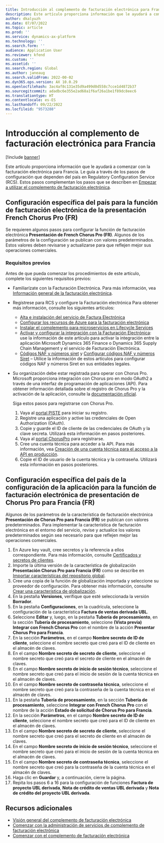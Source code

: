 ```yaml
---
title: Introducción al complemento de facturación electrónica para Francia
description: Este artículo proporciona información que le ayudará a comenzar con el complemento de facturación electrónica para Francia.
author: dkalyuzh
ms.date: 07/07/2022
ms.topic: article
ms.prod: ''
ms.service: dynamics-ax-platform
ms.technology: ''
ms.search.form: ''
audience: Application User
ms.reviewer: kfend
ms.custom: ''
ms.assetid: ''
ms.search.region: Global
ms.author: janeaug
ms.search.validFrom: 2022-00-02
ms.dyn365.ops.version: AX 10.0.29
ms.openlocfilehash: 3ac4af8c131e35d9a499d0d558c7cce1d4872b37
ms.sourcegitcommit: adadbc6e355e2ad68a1f6af26a1be1f89dc8eec6
ms.translationtype: HT
ms.contentlocale: es-ES
ms.lasthandoff: 09/22/2022
ms.locfileid: "9573288"
---
```

# <a name="get-started-with-the-electronic-invoicing-add-on-for-france"></a>Introducción al complemento de facturación electrónica para Francia

[!include [banner](../includes/banner.md)]

Este artículo proporciona información que le ayudará a comenzar con la facturación electrónica para Francia. Le guía a través de los pasos de configuración que dependen del país en Regulatory Configuration Service (RCS). Estos pasos complementan los pasos que se describen en [Empezar a utilizar el complemento de facturación electrónica](e-invoicing-get-started.md).

## <a name="country-specific-configuration-for-french-chorus-pro-submission-fr-electronic-invoicing-feature"></a>Configuración específica del país para la función de facturación electrónica de la presentación French Chorus Pro (FR)

Se requieren algunos pasos para configurar la función de facturación electrónica **Presentación de French Chorus Pro (FR)**. Algunos de los parámetros de la configuración se publican con valores predeterminados. Estos valores deben revisarse y actualizarse para que reflejen mejor sus operaciones comerciales.

### <a name="prerequisites"></a>Requisitos previos

Antes de que pueda comenzar los procedimientos de este artículo, complete los siguientes requisitos previos:

- Familiarízate con la Facturación Electrónica. Para más información, vea [Información general de la facturación electrónica](e-invoicing-service-overview.md).
- Regístrese para RCS y configure la Facturación electrónica Para obtener más información, consulte los siguientes artículos:

    - [Alta e instalación del servicio de Factura Electrónica](e-invoicing-sign-up-install.md)
    - [Configurar los recursos de Azure para la facturación electrónica](e-invoicing-set-up-azure-resources.md)
    - [Instalar el complemento para microservicios en Lifecycle Services](e-invoicing-install-add-in-microservices-lcs.md)
    - [Activar y configurar la integración con la Facturación Electrónica](e-invoicing-activate-setup-integration.md): use la información de este artículo para activar la integración entre la aplicación Microsoft Dynamics 365 Finance o Dynamics 365 Supply Chain Management y el servicio de Facturación Electrónica.
    - [Códigos NAF y números siret](emea-fra-naf-codes-siret-numbers.md) y [Configurar códigos NAF y números Siret](tasks/fr-00003-naf-codes-siret-numbers.md) – Utilice la información de estos artículos para configurar códigos NAF y números Siret en sus entidades legales. 

- Su organización debe estar registrada para operar con Chorus Pro. Microsoft proporciona integración con Chorus pro en modo OAuth2 a través de una interfaz de programación de aplicaciones (API). Para obtener información detallada sobre el registro de Chorus Pro y la activación de la aplicación, consulte la [documentación oficial](https://communaute.chorus-pro.gouv.fr/documentation/help-for-api-developers-in-oauth2-mode/).

    Siga estos pasos para registrarse con Chorus Pro.

    1. Vaya al [portal PISTE](https://piste.gouv.fr/en/component/apiportal/registration) para iniciar su registro. 
    2. Registre una aplicación y active las credenciales de Open Authorization (OAuth).
    3. Copie y guarde el ID de cliente de las credenciales de OAuth y la clave secreta. Utilizará esta información en pasos posteriores.
    4. Vaya al [portal ChorusPro](https://portail.chorus-pro.gouv.fr/aife_csm/?id=aife_enrollment) para registrarse. 
    5. Cree una cuenta técnica para acceder a la API. Para más información, vea [Creación de una cuenta técnica para el acceso a la API en producción](https://communaute.chorus-pro.gouv.fr/documentation/creation-of-a-technical-account-for-an-api-access-in-production/).
    6. Copie el ID de usuario de la cuenta técnica y la contraseña. Utilizará esta información en pasos posteriores.

## <a name="country-specific-configuration-of-the-application-setup-for-the-french-chorus-pro-submission-fr-electronic-invoicing-feature"></a>Configuración específica del país de la configuración de la aplicación para la función de facturación electrónica de presentación de Chorus Pro para Francia (FR)

Algunos de los parámetros de la característica de facturación electrónica **Presentación de Chorus Pro para Francia (FR)** se publican con valores predeterminados. Para implementar la característica de facturación electrónica en el entorno del servicio, revise y actualice los valores predeterminados según sea necesario para que reflejen mejor las operaciones comerciales.

1. En Azure key vault, cree secretos y la referencia a ellos correspondiente. Para más información, consulte [Certificados y secretos de clientes](e-invoicing-customer-certificates-secrets.md).
2. Importe la última versión de la característica de globalización **Presentación Chorus Pro para Francia (FR)** como se describe en [Importar características del repositorio global](e-invoicing-import-feature-global-repository.md).
3. Cree una copia de la función de globalización importada y seleccione su proveedor de configuración. Para obtener más información, consulte [Crear una característica de globalización](e-invoicing-create-new-globalization-feature.md).
4. En la pestaña **Versiones**, verifique que esté seleccionada la versión **Borrador**.
5. En la pestaña **Configuraciones**, en la cuadrícula, seleccione la configuración de la característica **Factura de ventas derivada UBL**.
6. Seleccione **Editar** y, luego, en la pestaña **Tubería de procesamiento**, en la sección **Tubería de procesamiento**, seleccione **(Vista previa) Integrar con French Chorus Pro** con el nombre de la acción **Presentar Chorus Pro para Francia**.
7. En la sección **Parámetros**, en el campo **Nombre secreto de ID de cliente**, seleccione el nombre secreto que creó para el ID de cliente en el almacén de claves.
8. En el campo **Nombre secreto de secreto de cliente**, seleccione el nombre secreto que creó para el secreto de cliente en el almacén de claves.
9. En el campo **Nombre secreto de inicio de sesión técnico**, seleccione el nombre secreto que creó para el inicio de sesión de la cuenta técnica en el almacén de claves.
10. En el campo **Nombre secreto de contraseña técnica**, seleccione el nombre secreto que creó para la contraseña de la cuenta técnica en el almacén de claves.
11. En la pestaña **Tubería de procesamiento**, en la sección **Tubería de procesamiento**, seleccione **Integrar con French Chorus Pro** con el nombre de la acción **Estado de solicitud de Chorus Pro para Francia**.
12. En la sección **Parámetros**, en el campo **Nombre secreto de ID de cliente**, seleccione el nombre secreto que creó para el ID de cliente en el almacén de claves.
13. En el campo **Nombre secreto de secreto de cliente**, seleccione el nombre secreto que creó para el secreto de cliente en el almacén de claves.
14. En el campo **Nombre secreto de inicio de sesión técnico**, seleccione el nombre secreto que creó para el inicio de sesión de la cuenta técnica en el almacén de claves.
15. En el campo **Nombre secreto de contraseña técnica**, seleccione el nombre secreto que creó para la contraseña de la cuenta técnica en el almacén de claves.
16. Haga clic en **Guardar** y, a continuación, cierre la página.
17. Repita los pasos 6 a 16 para la configuración de funciones **Factura de proyecto UBL derivada**, **Nota de crédito de ventas UBL derivada** y **Nota de crédito del proyecto UBL derivada**.

## <a name="additional-resources"></a>Recursos adicionales

- [Visión general del complemento de facturación electrónica](e-invoicing-service-overview.md)
- [Comenzar con la administración de servicios de complemento de facturación electrónica](e-invoicing-get-started-service-administration.md)
- [Comenzar con el complemento de facturación electrónica](e-invoicing-get-started.md)
